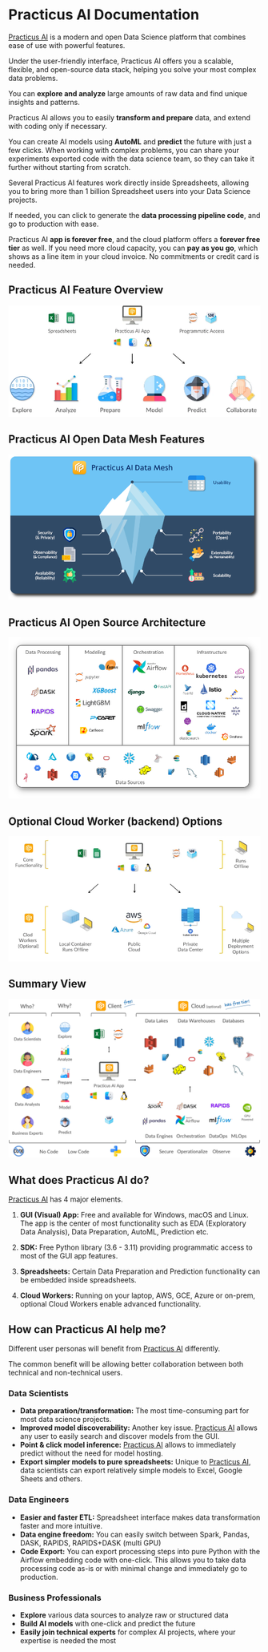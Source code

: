 # Practicus AI Documentation

[Practicus AI](https://practicus.ai/) is a modern and open Data Science platform that combines ease of use with powerful features. 

Under the user-friendly interface, Practicus AI offers you a scalable, flexible, and open-source data stack, helping you solve your most complex data problems.

You can **explore and analyze** large amounts of raw data and find unique insights and patterns. 

Practicus AI allows you to easily **transform and prepare** data, and extend with coding only if necessary. 

You can create AI models using **AutoML** and **predict** the future with just a few clicks. When working with complex problems, 
you can share your experiments exported code with the data science team, so they can take it further without starting from scratch.

Several Practicus AI features work directly inside Spreadsheets, allowing you to bring more than 1 billion Spreadsheet 
users into your Data Science projects. 

If needed, you can click to generate the **data processing pipeline code**, and go to production with ease. 

Practicus AI **app is forever free**, and the cloud platform offers a **forever free tier** as well. 
If you need more cloud capacity, you can **pay as you go**, which shows as a line item in your cloud invoice. 
No commitments or credit card is needed. 

## Practicus AI Feature Overview

![features](img/features.webp)

## Practicus AI Open Data Mesh Features

![data mesh](img/iceberg.webp)

## Practicus AI Open Source Architecture

![cloud architecture](img/cloud_architecture.webp)

## Optional Cloud Worker (backend) Options 

![deployment overview](img/deployment-overview.webp)

## Summary View

![big_picture](img/big_picture.png)

## What does Practicus AI do?

<a href="https://practicus.ai/">Practicus AI</a> has 4 major elements. 

1) **GUI (Visual) App:** Free and available for Windows, macOS and Linux. The app is the center of most 
functionality such as EDA (Exploratory Data Analysis), Data Preparation, AutoML, Prediction etc.  

2) **SDK:** Free Python library (3.6 - 3.11) providing programmatic access to most of the GUI app features. 

3) **Spreadsheets:** Certain Data Preparation and Prediction functionality can be embedded inside spreadsheets.

4) **Cloud Workers:** Running on your laptop, AWS, GCE, Azure or on-prem, optional Cloud Workers enable advanced functionality. 

## How can Practicus AI help me?

Different user personas will benefit from <a href="https://practicus.ai/">Practicus AI</a> differently.

The common benefit will be allowing better collaboration between both technical and non-technical users.    

### Data Scientists
- **Data preparation/transformation:** The most time-consuming part for most data science projects. 
- **Improved model discoverability:** Another key issue. [Practicus AI](https://practicus.ai/) allows any user to easily 
search and discover models from the GUI.   
- **Point & click model inference:** [Practicus AI](https://practicus.ai/) allows to immediately predict 
without the need for model hosting. 
- **Export simpler models to pure spreadsheets:** Unique to [Practicus AI](https://practicus.ai/), data scientists can export
relatively simple models to Excel, Google Sheets and others.

### Data Engineers
- **Easier and faster ETL:** Spreadsheet interface makes data transformation faster and more intuitive.
- **Data engine freedom:** You can easily switch between Spark, Pandas, DASK, RAPIDS, RAPIDS+DASK (multi GPU)
- **Code Export:** You can export processing steps into pure Python with the Airflow embedding code with one-click. 
This allows you to take data processing code as-is or with minimal change and immediately go to production.  

### Business Professionals
- **Explore** various data sources to analyze raw or structured data
- **Build AI models** with one-click and predict the future
- **Easily join technical experts** for complex AI projects, where your expertise is needed the most


